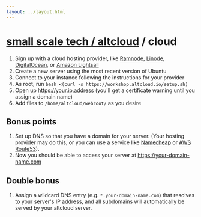 ```yaml
---
layout: ../layout.html
---
```


# [small scale tech / altcloud](../) / cloud

1. Sign up with a cloud hosting provider, like [Ramnode](https://ramnode.com/), [Linode](https://linode.com), [DigitalOcean](https://digitalocean.com), or [Amazon Lightsail](https://lightsail.aws.amazon.com)
1. Create a new server using the most recent version of Ubuntu
1. Connect to your instance following the instructions for your provider
1. As root, run `bash <(curl -s https://workshop.altcloud.io/setup.sh)`
1. Open up https://your.ip.address (you'll get a certificate warning until you assign a domain name)
1. Add files to `/home/altcloud/webroot/` as you desire

## Bonus points

1. Set up DNS so that you have a domain for your server. (Your hosting provider may do this, or you can use a service like [Namecheap](https://www.namecheap.com) or [AWS Route53](https://aws.amazon.com/route53/)).
1. Now you should be able to access your server at https://your-domain-name.com

## Double bonus

1. Assign a wildcard DNS entry (e.g. `*.your-domain-name.com`) that resolves to your server's IP address, and all subdomains will automatically be served by your altcloud server.
